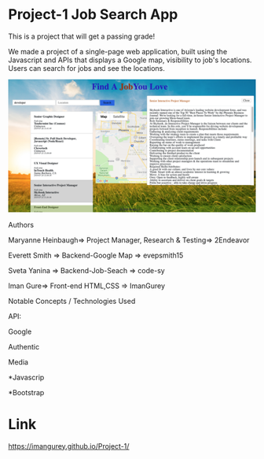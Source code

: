 # Project-1  Job Search App

This is a project that will get a passing grade!

We made a project of a single-page web application, built using the Javascript and APIs that displays a Google map, visibility to job's locations. Users can search for jobs and see the locations.


![screen](./assets/image/screen.png)


Authors

Maryanne Heinbaugh=> Project Manager, Research & Testing=> 2Endeavor

Everett Smith => Backend-Google Map => evepsmith15

Sveta Yanina => Backend-Job-Seach => code-sy

Iman Gure=> Front-end HTML,CSS =>  ImanGurey












Notable Concepts / Technologies Used

API:

Google

Authentic


Media

*Javascrip

*Bootstrap



# Link

https://imangurey.github.io/Project-1/
